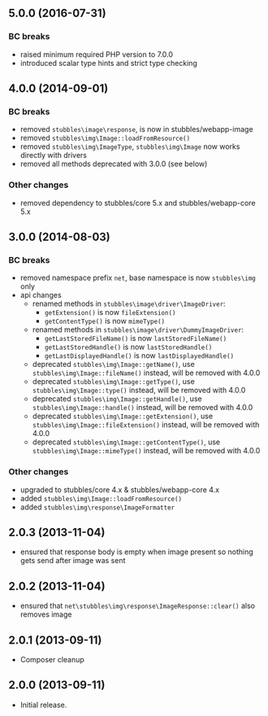 5.0.0 (2016-07-31)
------------------

### BC breaks

  * raised minimum required PHP version to 7.0.0
  * introduced scalar type hints and strict type checking


4.0.0 (2014-09-01)
------------------

### BC breaks

  * removed `stubbles\image\response`, is now in stubbles/webapp-image
  * removed `stubbles\img\Image::loadFromResource()`
  * removed `stubbles\img\ImageType`, `stubbles\img\Image` now works directly with drivers
  * removed all methods deprecated with 3.0.0 (see below)

### Other changes

  * removed dependency to stubbles/core 5.x and stubbles/webapp-core 5.x


3.0.0 (2014-08-03)
------------------

### BC breaks

  * removed namespace prefix `net`, base namespace is now `stubbles\img` only
  * api changes
    * renamed methods in `stubbles\image\driver\ImageDriver`:
      * `getExtension()` is now `fileExtension()`
      * `getContentType()` is now `mimeType()`
    * renamed methods in `stubbles\image\driver\DummyImageDriver`:
      * `getLastStoredFileName()` is now `lastStoredFileName()`
      * `getLastStoredHandle()` is now `lastStoredHandle()`
      * `getLastDisplayedHandle()` is now `lastDisplayedHandle()`
    * deprecated `stubbles\img\Image::getName()`, use `stubbles\img\Image::fileName()` instead, will be removed with 4.0.0
    * deprecated `stubbles\img\Image::getType()`, use `stubbles\img\Image::type()` instead, will be removed with 4.0.0
    * deprecated `stubbles\img\Image::getHandle()`, use `stubbles\img\Image::handle()` instead, will be removed with 4.0.0
    * deprecated `stubbles\img\Image::getExtension()`, use `stubbles\img\Image::fileExtension()` instead, will be removed with 4.0.0
    * deprecated `stubbles\img\Image::getContentType()`, use `stubbles\img\Image::mimeType()` instead, will be removed with 4.0.0

### Other changes

  * upgraded to stubbles/core 4.x & stubbles/webapp-core 4.x
  * added `stubbles\img\Image::loadFromResource()`
  * added `stubbles\img\response\ImageFormatter`


2.0.3 (2013-11-04)
------------------

  * ensured that response body is empty when image present so nothing gets send after image was sent


2.0.2 (2013-11-04)
------------------

  * ensured that `net\stubbles\img\response\ImageResponse::clear()` also removes image


2.0.1 (2013-09-11)
------------------

  * Composer cleanup


2.0.0 (2013-09-11)
------------------

  * Initial release.
